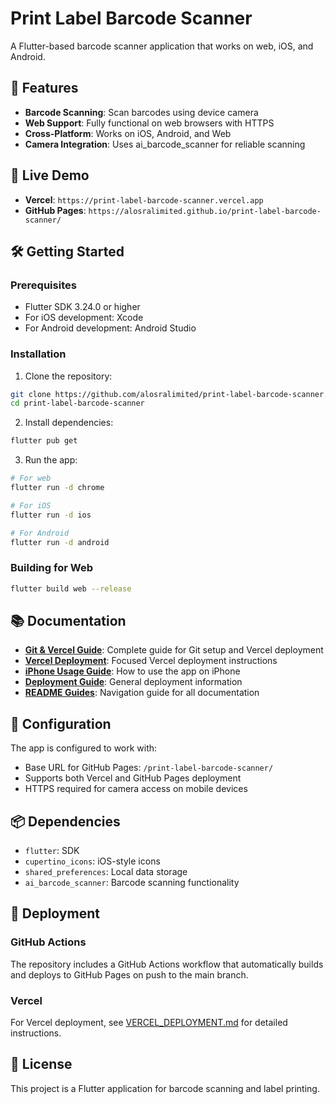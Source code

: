 # Print Label Barcode Scanner

A Flutter-based barcode scanner application that works on web, iOS, and Android.

## 🚀 Features

- **Barcode Scanning**: Scan barcodes using device camera
- **Web Support**: Fully functional on web browsers with HTTPS
- **Cross-Platform**: Works on iOS, Android, and Web
- **Camera Integration**: Uses ai_barcode_scanner for reliable scanning

## 📱 Live Demo

- **Vercel**: `https://print-label-barcode-scanner.vercel.app`
- **GitHub Pages**: `https://alosralimited.github.io/print-label-barcode-scanner/`

## 🛠️ Getting Started

### Prerequisites

- Flutter SDK 3.24.0 or higher
- For iOS development: Xcode
- For Android development: Android Studio

### Installation

1. Clone the repository:
```bash
git clone https://github.com/alosralimited/print-label-barcode-scanner.git
cd print-label-barcode-scanner
```

2. Install dependencies:
```bash
flutter pub get
```

3. Run the app:
```bash
# For web
flutter run -d chrome

# For iOS
flutter run -d ios

# For Android
flutter run -d android
```

### Building for Web

```bash
flutter build web --release
```

## 📚 Documentation

- **[Git & Vercel Guide](GIT_AND_VERCEL_GUIDE.md)**: Complete guide for Git setup and Vercel deployment
- **[Vercel Deployment](VERCEL_DEPLOYMENT.md)**: Focused Vercel deployment instructions
- **[iPhone Usage Guide](IPHONE_USAGE_GUIDE.md)**: How to use the app on iPhone
- **[Deployment Guide](DEPLOYMENT_GUIDE.md)**: General deployment information
- **[README Guides](README_GUIDES.md)**: Navigation guide for all documentation

## 🔧 Configuration

The app is configured to work with:
- Base URL for GitHub Pages: `/print-label-barcode-scanner/`
- Supports both Vercel and GitHub Pages deployment
- HTTPS required for camera access on mobile devices

## 📦 Dependencies

- `flutter`: SDK
- `cupertino_icons`: iOS-style icons
- `shared_preferences`: Local data storage
- `ai_barcode_scanner`: Barcode scanning functionality

## 🚀 Deployment

### GitHub Actions

The repository includes a GitHub Actions workflow that automatically builds and deploys to GitHub Pages on push to the main branch.

### Vercel

For Vercel deployment, see [VERCEL_DEPLOYMENT.md](VERCEL_DEPLOYMENT.md) for detailed instructions.

## 📄 License

This project is a Flutter application for barcode scanning and label printing.
